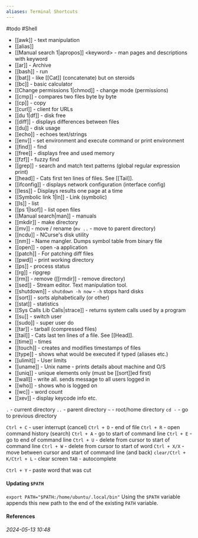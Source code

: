 ```yaml
---
aliases: Terminal Shortcuts
---
```

#todo #Shell 

* [[awk]] - text manipulation
* [[alias]]
* [[Manual search 1|apropos]] \<keyword\> - man pages and descriptions with keyword
* [[ar]] - Archive
* [[bash]] - run
* [[bat]] - like [[Cat]] (concatenate) but on steroids
* [[bc]] - basic calculator
* [[Change permissions 1|chmod]] - change mode (permissions)
* [[cmp]] - compares two files byte by byte
* [[cp]] - copy
* [[curl]] - client for URLs
* [[du 1|df]] - disk free
* [[diff]] - displays differences between files
* [[du]] - disk usage
* [[echo]] - echoes text/strings
* [[env]] - set environment and execute command or print environment
* [[find]] - find
* [[free]] - displays free and used memory
* [[fzf]] - fuzzy find
* [[grep]] - search and match text patterns (global regular expression print)
* [[head]] - Cats first ten lines of files. See [[Tail]].
* [[ifconfig]] - displays network configuration (interface config)
* [[less]] - Displays results one page at a time
* [[Symbolic link 1|ln]] - Link (symbolic)
* [[ls]] - list
* [[ps 1|lsof]] - list open files
* [[Manual search|man]] - manuals
* [[mkdir]] - make directory
* [[mv]] - move / rename (`mv ..` - move to parent directory)
* [[ncdu]] - NCurse's disk utility
* [[nm]] - Name mangler. Dumps symbol table from binary file
* [[open]] - open -a application
* [[patch]] - For patching diff files
* [[pwd]] - print working directory
* [[ps]] - process status
* [[rg]] - ripgrep
* [[rm]] - remove ([[rmdir]] - remove directory)
* [[sed]] - Stream editor. Text manipulation tool.
* [[shutdown]] - `shutdown -h now` - `-h` stops hard disks
* [[sort]] - sorts alphabetically (or other)
* [[stat]] - statistics
* [[Sys Calls Lib Calls|strace]] - returns system calls used by a program
* [[su]] - switch user
* [[sudo]] - super user do
* [[tar]] - tarball (compressed files)
* [[tail]] - Cats last ten lines of a file. See [[Head]].
* [[time]] - times
* [[touch]] - creates and modifies timestamps of files
* [[type]] - shows what would be executed if typed (aliases etc.)
* [[ulimit]] - User limits
* [[uname]] - Unix name - prints details about machine and O/S
* [[uniq]] - unique elements only (must be [[sort]]ed first)
* [[wall]] - write all. sends message to all users logged in
* [[who]] - shows who is logged on
* [[wc]] - word count
* [[xev]] - display keycode info etc.

`.` - current directory
`..` - parent directory
`~` - root/home directory
`cd -` - go to previous directory

`Ctrl + C` - user interrupt (cancel)
`Ctrl + D` - end of file
`Ctrl + R` - open command history (search)
`Ctrl + A` - go to start of command line
`Ctrl + E` - go to end of command line
`Ctrl + U` - delete from cursor to start of command line
`Ctrl + W` - delete from cursor to start of word
`Ctrl + X/X` - move between cursor and start of command line (and back)
`clear/Ctrl + K/Ctrl + L` - clear screen
`TAB` - autocomplete

`Ctrl + Y` - paste word that was cut
#### Updating `$PATH`
`export PATH="$PATH:/home/ubuntu/.local/bin"`
Using the `$PATH` variable appends this new path to the end of the existing `PATH` variable.

#### References


_2024-05-13 10:48_